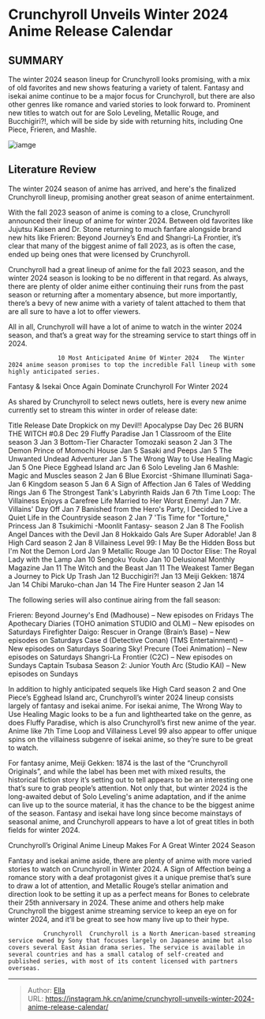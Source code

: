 # Crunchyroll Unveils Winter 2024 Anime Release Calendar


## SUMMARY 






  The winter 2024 season lineup for Crunchyroll looks promising, with a mix of old favorites and new shows featuring a variety of talent.   Fantasy and isekai anime continue to be a major focus for Crunchyroll, but there are also other genres like romance and varied stories to look forward to.   Prominent new titles to watch out for are Solo Leveling, Metallic Rouge, and Bucchigiri?!, which will be side by side with returning hits, including One Piece, Frieren, and Mashle.  

![iamge](https://static1.srcdn.com/wordpress/wp-content/uploads/2023/12/metallic-rouge-solo-leveling-the-wrong-way-to-use-healing-magic.jpg)

## Literature Review

The winter 2024 season of anime has arrived, and here&#39;s the finalized Crunchyroll lineup, promising another great season of anime entertainment.




With the fall 2023 season of anime is coming to a close, Crunchyroll announced their lineup of anime for winter 2024. Between old favorites like Jujutsu Kaisen and Dr. Stone returning to much fanfare alongside brand new hits like Frieren: Beyond Journey’s End and Shangri-La Frontier, it’s clear that many of the biggest anime of fall 2023, as is often the case, ended up being ones that were licensed by Crunchyroll.




Crunchyroll had a great lineup of anime for the fall 2023 season, and the winter 2024 season is looking to be no different in that regard. As always, there are plenty of older anime either continuing their runs from the past season or returning after a momentary absence, but more importantly, there’s a bevy of new anime with a variety of talent attached to them that are all sure to have a lot to offer viewers.

          

All in all, Crunchyroll will have a lot of anime to watch in the winter 2024 season, and that’s a great way for the streaming service to start things off in 2024.

                  10 Most Anticipated Anime Of Winter 2024   The Winter 2024 anime season promises to top the incredible Fall lineup with some highly anticipated series.   





 Fantasy &amp; Isekai Once Again Dominate Crunchyroll For Winter 2024 
         

 As shared by Crunchyroll to select news outlets, here is every new anime currently set to stream this winter in order of release date:

 Title  Release Date   Dropkick on my Devil!! Apocalypse Day  Dec 26   BURN THE WITCH #0.8  Dec 29   Fluffy Paradise  Jan 1   Classroom of the Elite season 3  Jan 3   Bottom-Tier Character Tomozaki season 2  Jan 3   The Demon Prince of Momochi House  Jan 5   Sasaki and Peeps  Jan 5   The Unwanted Undead Adventurer  Jan 5   The Wrong Way to Use Healing Magic  Jan 5   One Piece Egghead Island arc  Jan 6   Solo Leveling  Jan 6   Mashle: Magic and Muscles season 2  Jan 6   Blue Exorcist -Shimane Illuminati Saga-  Jan 6   Kingdom season 5  Jan 6   A Sign of Affection  Jan 6   Tales of Wedding Rings  Jan 6   The Strongest Tank&#39;s Labyrinth Raids  Jan 6   7th Time Loop: The Villainess Enjoys a Carefree Life Married to Her Worst Enemy!  Jan 7   Mr. Villains&#39; Day Off  Jan 7   Banished from the Hero&#39;s Party, I Decided to Live a Quiet Life in the Countryside season 2  Jan 7   &#39;Tis Time for &#34;Torture,&#34; Princess  Jan 8   Tsukimichi -Moonlit Fantasy- season 2  Jan 8   The Foolish Angel Dances with the Devil  Jan 8   Hokkaido Gals Are Super Adorable!  Jan 8   High Card season 2  Jan 8   Villainess Level 99: I May Be the Hidden Boss but I&#39;m Not the Demon Lord  Jan 9   Metallic Rouge  Jan 10   Doctor Elise: The Royal Lady with the Lamp  Jan 10   Sengoku Youko  Jan 10   Delusional Monthly Magazine  Jan 11   The Witch and the Beast  Jan 11   The Weakest Tamer Began a Journey to Pick Up Trash  Jan 12   Bucchigiri?!  Jan 13   Meiji Gekken: 1874  Jan 14   Chibi Maruko-chan  Jan 14   The Fire Hunter season 2  Jan 14   






The following series will also continue airing from the fall season: 

  Frieren: Beyond Journey&#39;s End (Madhouse) – New episodes on Fridays   The Apothecary Diaries (TOHO animation STUDIO and OLM) – New episodes on Saturdays   Firefighter Daigo: Rescuer in Orange (Brain’s Base) – New episodes on Saturdays   Case  d (Detective Conan) (TMS Entertainment) – New episodes on Saturdays   Soaring Sky! Precure (Toei Animation) – New episodes on Saturdays   Shangri-La Frontier (C2C) – New episodes on Sundays   Captain Tsubasa Season 2: Junior Youth Arc (Studio KAI) – New episodes on Sundays  

In addition to highly anticipated sequels like High Card season 2 and One Piece’s Egghead Island arc, Crunchyroll’s winter 2024 lineup consists largely of fantasy and isekai anime. For isekai anime, The Wrong Way to Use Healing Magic looks to be a fun and lighthearted take on the genre, as does Fluffy Paradise, which is also Crunchyroll’s first new anime of the year. Anime like 7th Time Loop and Villainess Level 99 also appear to offer unique spins on the villainess subgenre of isekai anime, so they’re sure to be great to watch.




For fantasy anime, Meiji Gekken: 1874 is the last of the “Crunchyroll Originals”, and while the label has been met with mixed results, the historical fiction story it’s setting out to tell appears to be an interesting one that’s sure to grab people’s attention. Not only that, but winter 2024 is the long-awaited debut of Solo Leveling&#39;s anime adaptation, and if the anime can live up to the source material, it has the chance to be the biggest anime of the season. Fantasy and isekai have long since become mainstays of seasonal anime, and Crunchyroll appears to have a lot of great titles in both fields for winter 2024.



 Crunchyroll’s Original Anime Lineup Makes For A Great Winter 2024 Season 

 

 Fantasy and isekai anime aside, there are plenty of anime with more varied stories to watch on Crunchyroll in Winter 2024. A Sign of Affection being a romance story with a deaf protagonist gives it a unique premise that’s sure to draw a lot of attention, and Metallic Rouge’s stellar animation and direction look to be setting it up as a perfect means for Bones to celebrate their 25th anniversary in 2024. These anime and others help make Crunchyroll the biggest anime streaming service to keep an eye on for winter 2024, and it’ll be great to see how many live up to their hype.




              Crunchyroll  Crunchyroll is a North American-based streaming service owned by Sony that focuses largely on Japanese anime but also covers several East Asian drama series. The service is available in several countries and has a small catalog of self-created and published series, with most of its content licensed with partners overseas.   



---

> Author: [Ella](https://instagram.hk.cn/)  
> URL: https://instagram.hk.cn/anime/crunchyroll-unveils-winter-2024-anime-release-calendar/  

